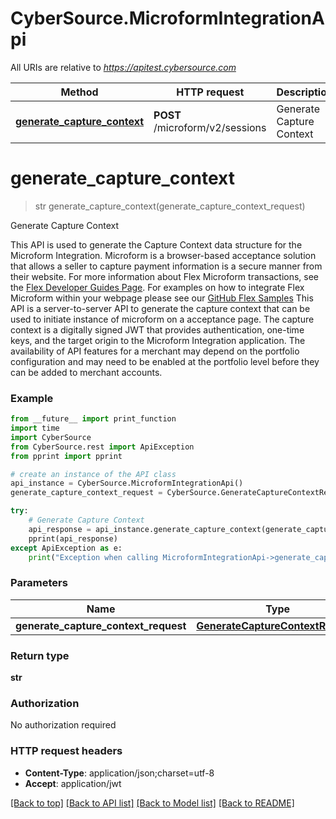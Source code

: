 # CyberSource.MicroformIntegrationApi

All URIs are relative to *https://apitest.cybersource.com*

Method | HTTP request | Description
------------- | ------------- | -------------
[**generate_capture_context**](MicroformIntegrationApi.md#generate_capture_context) | **POST** /microform/v2/sessions | Generate Capture Context


# **generate_capture_context**
> str generate_capture_context(generate_capture_context_request)

Generate Capture Context

This API is used to generate the Capture Context data structure for the Microform Integration.  Microform is a browser-based acceptance solution that allows a seller to capture payment information is a secure manner from their website.  For more information about Flex Microform transactions, see the [Flex Developer Guides Page](https://developer.cybersource.com/api/developer-guides/dita-flex/SAFlexibleToken.html). For examples on how to integrate Flex Microform within your webpage please see our [GitHub Flex Samples](https://github.com/CyberSource?q=flex&type=&language=) This API is a server-to-server API to generate the capture context that can be used to initiate instance of microform on a acceptance page.  The capture context is a digitally signed JWT that provides authentication, one-time keys, and the target origin to the Microform Integration application.  The availability of API features for a merchant may depend on the portfolio configuration and may need to be enabled at the portfolio level before they can be added to merchant accounts.

### Example 
```python
from __future__ import print_function
import time
import CyberSource
from CyberSource.rest import ApiException
from pprint import pprint

# create an instance of the API class
api_instance = CyberSource.MicroformIntegrationApi()
generate_capture_context_request = CyberSource.GenerateCaptureContextRequest() # GenerateCaptureContextRequest | 

try: 
    # Generate Capture Context
    api_response = api_instance.generate_capture_context(generate_capture_context_request)
    pprint(api_response)
except ApiException as e:
    print("Exception when calling MicroformIntegrationApi->generate_capture_context: %s\n" % e)
```

### Parameters

Name | Type | Description  | Notes
------------- | ------------- | ------------- | -------------
 **generate_capture_context_request** | [**GenerateCaptureContextRequest**](GenerateCaptureContextRequest.md)|  | 

### Return type

**str**

### Authorization

No authorization required

### HTTP request headers

 - **Content-Type**: application/json;charset=utf-8
 - **Accept**: application/jwt

[[Back to top]](#) [[Back to API list]](../README.md#documentation-for-api-endpoints) [[Back to Model list]](../README.md#documentation-for-models) [[Back to README]](../README.md)

